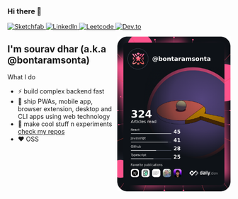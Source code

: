 ### Hi there 👋

<div align="left">

  <a target="_blank" href="https://dev.to/bontaramsonta">
    <img
      src="https://img.shields.io/static/v1?logo=sketchfab&style=flat-square&color=0072b1&label=Dev.to&message=3d stuff"
      alt="Sketchfab"
    />
  </a>
  <a target="_blank" href="https://www.linkedin.com/in/dev-souravdhar/">
    <img
      src="https://img.shields.io/static/v1?logo=linkedin&style=flat-square&color=0072b1&label=LinkedIn&message=skills"
      alt="LinkedIn"
    />
  </a>
  <a target="_blank" href="https://leetcode.com/souravdhar/">
    <img
      src="https://img.shields.io/static/v1?label=Leetcode&message=problem solving&style=flat-square&color=yellow"
      alt="Leetcode"
    />
  </a>
  <a target="_blank" href="https://dev.to/bontaramsonta">
    <img
      src="https://img.shields.io/static/v1?logo=devdotto&style=flat-square&color=black&label=Dev.to&message=blogs"
      alt="Dev.to"
    />
  </a>

  <a href="https://app.daily.dev/bontaramsonta"><img src="https://raw.githubusercontent.com/bontaramsonta/bontaramsonta/main/daily_dev_bontaramsonta_legendary.png" width="256" align="right" alt="sourav dhar's Dev Card"/></a>
</div>

## I'm sourav dhar (a.k.a @bontaramsonta)

What I do
- ⚡️ build complex backend fast
- 📨 ship PWAs, mobile app, browser extension, desktop and CLI apps using web technology
- 🌟 make cool stuff n experiments [check my repos](https://github.com/bontaramsonta?tab=repositories)
- ❤️ OSS
